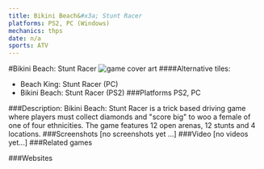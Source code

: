 ```yaml
---
title: Bikini Beach&#x3a; Stunt Racer
platforms: PS2, PC (Windows)
mechanics: thps
date: n/a
sports: ATV
---
```

#Bikini Beach: Stunt Racer
![game cover art](//images.igdb.com/igdb/image/upload/t_cover_big/yb1fhjnjjmtxaokcj3yk.jpg "Logo Title Text 1")
####Alternative tiles:
* Beach King: Stunt Racer (PC)
* Bikini Beach: Stunt Racer (PS2)
###Platforms
PS2, PC

###Description:
Bikini Beach: Stunt Racer is a trick based driving game where players must collect diamonds and "score big" to woo a female of one of four ethnicities. The game features 12 open arenas, 12 stunts and 4 locations.
###Screenshots
[no screenshots yet ...]
###Video
[no videos yet...]
###Related games

###Websites

